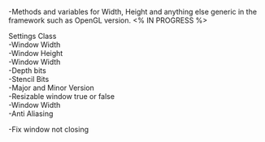 -Methods and variables for Width, Height and anything else generic in the framework such as OpenGL version.  <% IN PROGRESS  %>

Settings Class<br />
-Window Width<br />
-Window Height<br />
-Window Width<br />
-Depth bits<br />
-Stencil Bits<br />
-Major and Minor Version<br />
-Resizable window true or false<br />
-Window Width<br />
-Anti Aliasing <br />


-Fix window not closing
